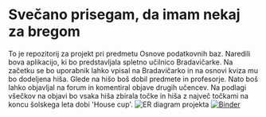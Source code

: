 # Svečano prisegam, da imam nekaj za bregom
To je repozitorij za projekt pri predmetu Osnove podatkovnih baz. Naredili bova aplikacijo, ki bo predstavljala spletno učilnico Bradavičarke. Na začetku se bo uporabnik lahko vpisal na Bradavičarko in na osnovi kviza mu bo dodeljena hiša. Glede na hišo boš dobil predmete in profesorje. Nato boš lahko objavljal na forum in komentiral objave drugih učencev. Na podlagi všečkov na objavi bo vsaka hiša zbirala točke in hiša z največ točkami na koncu šolskega leta dobi 'House cup'.
![ER diagram projekta](opb_er.png)
[![Binder](https://mybinder.org/badge_logo.svg)](https://mybinder.org/v2/gh/MasaOrelj/Svecano-prisegam-da-imam-nekaj-za-bregom/main?urlpath=proxy%2F8081)
